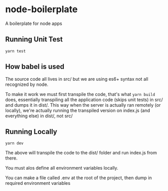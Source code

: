 # node-boilerplate

A boilerplate for node apps

## Running Unit Test

`yarn test`

## How babel is used

The source code all lives in src/ but we are using es6+ syntax not all recognized by node.  

To make it work we must first transpile the code, that's what `yarn build` does, essentially transpiling all the application code (skips unit tests) in src/ and dumps it in dist/.  This way when the server is actually ran remotely (or locally), we're actually running the transpiled version on index.js (and everything else) in dist/, not src/

## Running Locally

`yarn dev`

The above will transpile the code to the dist/ folder and run index.js from there.

You must alos define all environment variables locally.

You can make a file called .env at the root of the project, then dump in required environment variables
